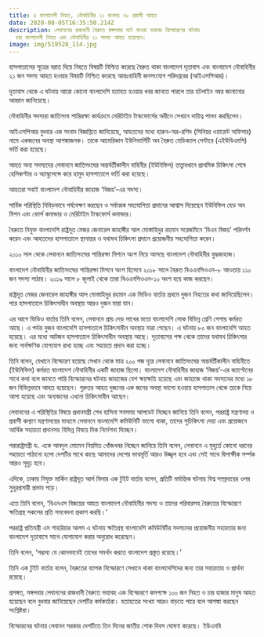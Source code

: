 ```yaml
---
title: ৪ বাংলাদেশী নিহত, নৌবাহিনীর ২১ জনসহ ৭৮ প্রবাসী আহত
date: 2020-08-05T16:35:50.214Z
description: লেবাননের রাজধানী বৈরুতে মঙ্গলবার ঘটে যাওয়া ভয়াবহ বিস্ফোরণের ঘটনায়
  চার বাংলাদেশী নিহত এবং নৌবাহিনীর ২১ সদস্য আহত হয়েছেন।
image: img/519528_114.jpg
---
```

হাসপাতালের সূত্রের বরাত দিয়ে নিহতে বিষয়টি নিশ্চিত করেছে বৈরুত থাকা বাংলাদেশ দূতাবাস এবং বাংলাদেশ নৌবাহিনীর ২১ জন সদস্য আহত হওয়ার বিষয়টি নিশ্চিত করেছে আন্তঃবাহিনী জনসংযোগ পরিদপ্তরের (আইএসপিআর)।

দূতাবাস থেকে এ ঘটনায় আরো কোনো বাংলাদেশি হতাহত হওয়ার খবর জানতে পারলে তার হটলাইন নম্বর জানানোর আহ্বান জানিয়েছে।

নৌবাহিনীর সদস্যরা জাতিসংঘ শান্তিরক্ষা কার্যক্রমে মেরিটাইম টাস্কফোর্সের অধীনে সেখানে দায়িত্ব পালন করছিলেন।

আইএসপিআর বুধবার এক সংবাদ বিজ্ঞপ্তিতে জানিয়েছে, আহতদের মধ্যে হারুন-অর-রশিদ (সিনিয়র ওয়ারেন্ট অফিসার) নামে একজনের অবস্থা আশঙ্কাজনক। তাকে আমেরিকান ইউনিভার্সিটি অব বৈরুত মেডিক্যাল সেন্টারে (এইউবিএমসি) ভর্তি করা হয়েছে।

আহত অন্য সদস্যদের লেবাননে জাতিসংঘের অন্তর্বর্তীকালীন বাহিনীর (ইউনিফিল) তত্ত্বাবধানে প্রাথমিক চিকিৎসা শেষে হেলিকপ্টার ও অ্যাম্বুলেন্সে করে হামুদ হাসপাতালে ভর্তি করা হয়েছে।

আহতরা সবাই বাংলাদেশ নৌবাহিনীর জাহাজ ‘বিজয়’-এর সদস্য।

সার্বিক পরিস্থিতি নিবিড়ভাবে পর্যবেক্ষণ করছেন ও সর্বাত্মক সহযোগিতা প্রদানের আশ্বাস দিয়েছেন ইউনিফিল হেড অব মিশন এবং ফোর্স কমান্ডার ও মেরিটাইম টাস্কফোর্স কমান্ডার।

বৈরুতে নিযুক্ত বাংলাদেশি রাষ্ট্রদূত মেজর জেনারেল জাহাঙ্গীর আল মোস্তাহিদুর রহমান সরেজমিনে ‘বিএন বিজয়’ পরিদর্শন করেন এবং আহতদের হাসপাতালে স্থানান্তর ও যথাযথ চিকিৎসা প্রদানে প্রয়োজনীয় সহযোগিতা করেন।

২০১০ সাল থেকে লেবাননে জাতিসংঘের শান্তিরক্ষা মিশনে অংশ নিয়ে আসছে বাংলাদেশ নৌবাহিনীর যুদ্ধজাহাজ।

বাংলাদেশ নৌবাহিনীর জাতিসংঘের শান্তিরক্ষা মিশনে অংশ হিসেবে ২০১৮ সালে বৈরুত বিএএনসিওএন-৮ আওতায় ১১০ জন সদস্য পাঠায়। ২০১৯ সালে ৮ জুলাই থেকে তারা বিএএনসিওএন-১০ অংশ হয়ে কাজ করছেন।

রাষ্ট্রদূত মেজর জেনারেল জাহাঙ্গীর আল মোস্তাহিদুর রহমান এক ভিডিও বার্তায় প্রথমে দুজন নিহতের কথা জানিয়েছিলেন। পরে হাসপাতালে চিকিৎসাধীন অবস্থায় আরও দুজন মারা যান।

এর আগে ভিডিও বার্তায় তিনি বলেন, লেবাননে প্রায় দেড় লাখের মতো বাংলাদেশি লোক বিভিন্ন শ্রেণি পেশায় কর্মরত আছে। এ পর্যন্ত দুজন বাংলাদেশি হাসপাতালে চিকিৎসাধীন অবস্থায় মারা গেছেন। এ ঘটনায় ৮০ জন বাংলাদেশি আহত হয়েছে। এর মধ্যে আটজন হাসপাতালে চিকিৎসাধীন অবস্থায় আছে। দূতাবাসের পক্ষ থেকে তাদের যথাযথ চিকিৎসার জন্য সার্বক্ষণিক যোগযোগ রাখা হচ্ছে এবং সহায়তা প্রদান করা হচ্ছে।

তিনি বলেন, যেখানে বিস্ফোরণ হয়েছে সেখান থেকে মাত্র ২০০ গজ দূরে লেবাননে জাতিসংঘের অন্তর্বর্তীকালীন বাহিনীতে (ইউনিফিল) কর্মরত বাংলাদেশ নৌবাহিনীর একটি জাহাজ ছিলো। বাংলাদেশ নৌবাহিনীর জাহাজ ‘বিজয়’-এর ক্যাপ্টেনের সাথে কথা বলে জানতে পারি বিস্ফোরনের ঘটনায় জাহাজের বেশ ক্ষয়ক্ষতি হয়েছে এবং জাহাজে থাকা সদস্যদের মধ্যে ১৮ জন বিভিন্নভাবে আহত হয়েছেন। গুরুতর আহত দুজনের এক জনের অবস্থা ভালো হওয়ায় হাসপাতাল থেকে তাকে নিয়ে আসা হয়েছে এবং অন্যজনের এখনো চিকিৎসাধীন আছেন।

লেবাননের এ পরিস্থিতির বিষয়ে প্রধানমন্ত্রী শেখ হাসিনা সবসময় আপডেট নিচ্ছেন জানিয়ে তিনি বলেন, পররাষ্ট্র মন্ত্রণালয় ও প্রবাসী কল্যাণ মন্ত্রণালয়ের মাধ্যমে লেবাননে বাংলাদেশি কমিউনিটি ভালো থাকা, তাদের সুচিকিৎসা দেয়া এবং প্রয়োজনে আর্থিক সহায়তা প্রদানসহ বিভিন্ন বিষয়ে দিক নির্দেশনা দিচ্ছেন।

পরারাষ্ট্রমন্ত্রী ড. একে আবদুল মোমেন নিয়মিত খোঁজখবর নিচ্ছেন জানিয়ে তিনি বলেন, লেবাননে এ মূহুর্তে কোনো ধরনের সহায়তা পাঠানো হলো দেশটির সাথে কাছে আমাদের দেশের ভাবমূর্তি আরও উজ্জ্বল হবে এবং সেই সাথে দ্বিপাক্ষীক সর্ম্পক আরও সূদৃঢ় হবে।

এদিকে, ঢাকায় নিযুক্ত মার্কিন রাষ্ট্রদূত আর্ল মিলার এক টুইট বার্তায় বলেন, প্রতিটি মর্মান্তিক ঘটনায় বিশ্ব সম্প্রদায়ের ওপর সুদূরপ্রসারী প্রভাব পড়ে।

এতে তিনি বলেন, ‘বিএনএস বিজয়ের আহত বাংলাদেশ নৌবাহিনীর সদস্য ও তাদের পরিবারসহ বৈরুতের বিস্ফোরণে ক্ষতিগ্রস্থ সকলের প্রতি সমবেদনা প্রকাশ করছি।’

পররাষ্ট্র প্রতিমন্ত্রী এম শাহরিয়ার আলম এ ঘটনায় ক্ষতিগ্রস্থ বাংলাদেশি কমিউনিটির সদস্যদের প্রয়োজনীয় সহায়তার জন্য বাংলাদেশ দূতাবাসে সাথে যোগাযোগ করার অনুরোধ করেছেন।

তিনি বলেন, ‘সম্ভাব্য যে কোনভাবেই তাদের সমর্থন করতে বাংলাদেশ প্রস্তুত রয়েছে।’

তিনি এক টুইট বার্তায় বলেন, বৈরুতের ব্যাপক বিস্ফোরণে সেখানে থাকা বাংলাদেশিদের জন্য তার সহায়তায় ও প্রার্থনা রয়েছে।

প্রসঙ্গত, মঙ্গলবার লেবাননের রাজধানী বৈরুতে ভয়াবহ এক বিস্ফোরণে কমপক্ষে ১০০ জন নিহত ও চার হাজার মানুষ আহত হয়েছেন বলে বুধবার জানিয়েছেন দেশটির কর্মকর্তারা। হতাহতের সংখ্যা আরও বাড়তে পারে বলে আশঙ্কা করছেন সংশ্লিষ্টরা।

বিস্ফোরনের ঘটনায় লেবানন সরকার দেশটিতে তিন দিনের জাতীয় শোক দিবস ঘোষণা করেছে। ইউএনবি